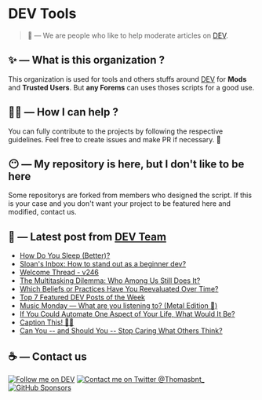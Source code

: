 # DEV Tools

> 🔧 — We are people who like to help moderate articles on [DEV](https://dev.to).

## ✨ — What is this organization ?

This organization is used for tools and others stuffs around [DEV](https://dev.to) for **Mods** and **Trusted Users**. But __any Forems__ can uses thoses scripts for a good use.


## 💪🏼 — How I can help ?

You can fully contribute to the projects by following the respective guidelines. Feel free to create issues and make PR if necessary. 🎉

## 😶 — My repository is here, but I don't like to be here

Some repositorys are forked from members who designed the script. If this is your case and you don't want your project to be featured here and modified, contact us.

## 📝 — Latest post from [DEV Team](https://dev.to/devteam)

<!-- BLOG-POST-LIST:START -->
- [How Do You Sleep &lpar;Better&rpar;?](https://dev.to/devteam/how-do-you-sleep-better-5h5h)
- [Sloan&#39;s Inbox: How to stand out as a beginner dev?](https://dev.to/devteam/sloans-inbox-how-to-stand-out-as-a-beginner-dev-chh)
- [Welcome Thread - v246](https://dev.to/devteam/welcome-thread-v246-2e94)
- [The Multitasking Dilemma: Who Among Us Still Does It?](https://dev.to/devteam/the-multitasking-dilemma-who-among-us-still-does-it-40f)
- [Which Beliefs or Practices Have You Reevaluated Over Time?](https://dev.to/devteam/which-beliefs-or-practices-have-your-reevaluated-over-time-59c)
- [Top 7 Featured DEV Posts of the Week](https://dev.to/devteam/top-7-featured-dev-posts-of-the-week-5770)
- [Music Monday — What are you listening to? &lpar;Metal Edition 🤘&rpar;](https://dev.to/devteam/music-monday--18n)
- [If You Could Automate One Aspect of Your Life, What Would It Be?](https://dev.to/devteam/if-you-could-automate-one-aspect-of-your-life-what-would-it-be-4nop)
- [Caption This! 🤔💭](https://dev.to/devteam/caption-this-4fk3)
- [Can You -- and Should You -- Stop Caring What Others Think?](https://dev.to/devteam/can-you-and-should-you-stop-caring-what-others-think-4bm4)
<!-- BLOG-POST-LIST:END -->


## ☕ — Contact us

[![Follow me on DEV](https://img.shields.io/badge/dev.to-%2308090A.svg?&style=for-the-badge&logo=dev.to&logoColor=white&alt=devto)](https://dev.to/thomasbnt)
[![Contact me on Twitter @Thomasbnt_](https://img.shields.io/badge/Contact%20me%20on%20Twitter-%231DA1F2.svg?&style=for-the-badge&logo=twitter&logoColor=white&alt=twitter)](https://twitter.com/messages/1142357270-1142357270?text=Hello,%20I%20contact%20you%20from%20devtotools%20&recipient_id=1142357270) [![GitHub Sponsors](https://img.shields.io/badge/Sponsor%20me-%23EA54AE.svg?&style=for-the-badge&logo=github-sponsors&logoColor=white)](https://github.com/sponsors/thomasbnt)


